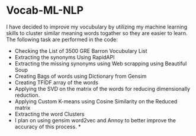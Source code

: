 # Vocab-ML-NLP #
I have decided to improve my vocubulary by utilizing my machine learning skills to cluster similar meaning words togather so they are easier to learn. The following task are performed in the code:
* Checking the List of 3500 GRE Barron Vocubulary List
* Extracting the synonyms Using RapidAPI
* Extracting the missing synonyms using Web scrapping using Beautiful Soup
* Creating Bags of words using Dictionary from Gensim
* Creating TFIDF array of the words
* Applying the SVD on the matrix of the words for reducing dimensionally reduction.
* Applying Custom K-means using Cosine Similarity on the Reduced matrix
* Extracting the word Clusters
* I plan on using gensim word2vec and Annoy to better improve the accuracy of this process. *
